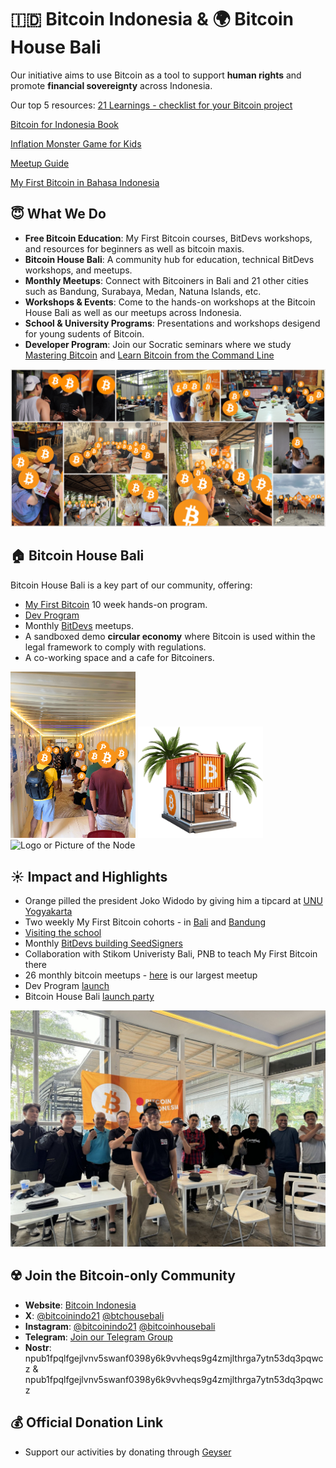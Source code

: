 # 🇮🇩 Bitcoin Indonesia & 🌍 Bitcoin House Bali

Our initiative aims to use Bitcoin as a tool to support **human rights** and promote **financial sovereignty** across Indonesia.

Our top 5 resources:
[21 Learnings - checklist for your Bitcoin project](https://github.com/bitcoinindo21/checklist-for-bitcoin-projects)

[Bitcoin for Indonesia Book](https://github.com/bitcoinindo21/bitcoin-for-indonesia-book)

[Inflation Monster Game for Kids](https://github.com/bitcoinindo21/inflation-monster-game)

[Meetup Guide](https://github.com/bitcoinindo21/bitcoin-meetup-guide)

[My First Bitcoin in Bahasa Indonesia](https://github.com/bitcoinindo21/my-first-bitcoin-diploma-in-bahasa-indonesia)

## 😇 What We Do
- **Free Bitcoin Education**: My First Bitcoin courses, BitDevs workshops, and resources for beginners as well as bitcoin maxis.
- **Bitcoin House Bali**: A community hub for education, technical BitDevs workshops, and meetups.
- **Monthly Meetups**: Connect with Bitcoiners in Bali and 21 other cities such as Bandung, Surabaya, Medan, Natuna Islands, etc.
- **Workshops & Events**: Come to the hands-on workshops at the Bitcoin House Bali as well as our meetups across Indonesia.
- **School & University Programs**: Presentations and workshops desigend for young sudents of Bitcoin.
- **Developer Program**: Join our Socratic seminars where we study [Mastering Bitcoin](https://github.com/bitcoinindo21/mastering-bitcoin-cohort) and [Learn Bitcoin from the Command Line](https://github.com/Bitshala/LBTCL)

![Bitcoin Indonesia Community](https://github.com/bitcoinindo21/bitcoinindo21/blob/c6c3b25da0f89a4577f44e0ecc1f88f5135bddf2/Community%20Banner%20(2).png)

## 🏠 Bitcoin House Bali
Bitcoin House Bali is a key part of our community, offering:
- [My First Bitcoin](https://github.com/MyFirstBitcoin) 10 week hands-on program.
- [Dev Program](https://bitcoinindonesia.xyz/dev)
- Monthly [BitDevs](https://x.com/keypleb/status/1843936938463789538) meetups.
- A sandboxed demo **circular economy** where Bitcoin is used within the legal framework to comply with regulations.
- A co-working space and a cafe for Bitcoiners.


<img src="https://github.com/bitcoinindo21/bitcoinindo21/blob/images/Daily%20Learning%20-%20Walk-Ins.png?raw=true" width="200" alt="Logo or Picture of the Node"> <!-- 1 picture maximum -->
<img src="https://github.com/bitcoinindo21/bitcoinindo21/blob/images/Bitcoin%20House%20Bali%20-%20Mockup%20(1).png" width="200" alt="Logo or Picture of the Node"> <!-- 1 picture maximum -->
<img src="https://github.com/bitcoinindo21/bitcoinindo21/blob/images/New%20Lights.png?raw=true" width="200" alt="Logo or Picture of the Node"> <!-- 1 picture maximum -->



 ## ☀️ Impact and Highlights
- Orange pilled the president Joko Widodo by giving him a tipcard at [UNU Yogyakarta](https://www.cnnindonesia.com/nasional/20240131115224-32-1056622/jokowi-kaget-mahasiswa-unu-yogyakarta-sudah-belajar-bitcoin-dan-ai)
- Two weekly My First Bitcoin cohorts - in [Bali](https://x.com/btchousebali/status/1833878518712975638) and [Bandung](https://x.com/bitcoinindo21/status/1819685831361417574)
- [Visiting the school](https://x.com/bitcoinindo21/status/1834465621729562694)
- Monthly [BitDevs building SeedSigners](https://x.com/keypleb/status/1839920811098157231)
- Collaboration with Stikom Univeristy Bali, PNB to teach My First Bitcoin there
- 26 monthly bitcoin meetups - [here](https://x.com/bitcoinindo21/status/1826463191771054253) is our largest meetup
- Dev Program [launch](https://x.com/bitcoinindo21/status/1827219657654464620)
- Bitcoin House Bali [launch party](https://x.com/BitcoinNewsCom/status/1796956207439122636)

<img src="https://github.com/bitcoinindo21/bitcoinindo21/blob/images/Bandung%20MFB%201st%20Cohort.jpeg?raw=true" alt="Logo or Picture of the Node"> <!-- 1 picture maximum -->

## ☢️ Join the Bitcoin-only Community
- **Website**: [Bitcoin Indonesia](http://www.bitcoinindonesia.xyz)
- **X**: [@bitcoinindo21](https://twitter.com/bitcoinindo21) [@btchousebali](https://x.com/btchousebali)
- **Instagram**: [@bitcoinindo21](https://www.instagram.com/bitcoinindo21) [@bitcoinhousebali](https://www.instagram.com/bitcoinhousebali)
- **Telegram**: [Join our Telegram Group](https://t.me/+OIIRyKQmvJY0MWFk)
-  **Nostr**: npub1fpqlfgejlvnv5swanf0398y6k9vvheqs9g4zmjlthrga7ytn53dq3pqwcz & npub1fpqlfgejlvnv5swanf0398y6k9vvheqs9g4zmjlthrga7ytn53dq3pqwcz

## 💰 Official Donation Link
- Support our activities by donating through [Geyser](https://geyser.fund/project/bitcoinhousebali)

<!--
**bitcoinindo21/bitcoinindo21** is a ✨ _special_ ✨ repository because its `README.md` (this file) appears on your GitHub profile.

Here are some ideas to get you started:

- 🔭 I’m currently working on ...
- 🌱 I’m currently learning ...
- 👯 I’m looking to collaborate on ...
- 🤔 I’m looking for help with ...
- 💬 Ask me about ...
- 📫 How to reach me: ...
- 😄 Pronouns: ...
- ⚡ Fun fact: ...
-->
